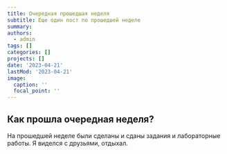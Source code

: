 ```yaml
---
title: Очередная прошедшая неделя
subtitle: Еще один пост по прошедшей неделе
summary: 
authors:
  - admin
tags: []
categories: []
projects: []
date: '2023-04-21'
lastMod: '2023-04-21'
image:
  caption: ''
  focal_point: ''
---
```


## Как прошла очередная неделя?

На прошедшей неделе были сделаны и сданы задания и лабораторные работы. Я виделся с друзьями, отдыхал.


